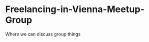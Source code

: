 Freelancing-in-Vienna-Meetup-Group
==================================

Where we can discuss group things
